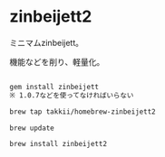 # zinbeijett2

ミニマムzinbeijett。

機能などを削り、軽量化。

```txt

gem install zinbeijett
※ 1.0.7などを使ってなければいらない

brew tap takkii/homebrew-zinbeijett2

brew update

brew install zinbeijett2
```